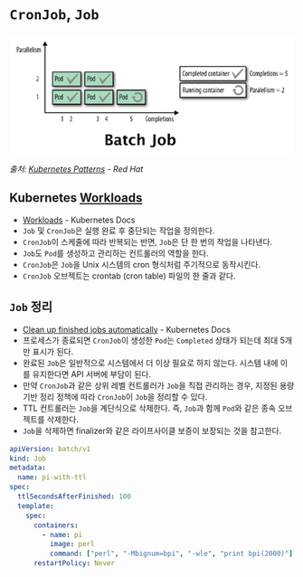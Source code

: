 # `CronJob`, `Job`

![batch-job.png](../images/batch/batch-job.png)

_출처: [Kubernetes Patterns](https://developers.redhat.com/blog/2020/05/11/top-10-must-know-kubernetes-design-patterns/) - Red Hat_

## Kubernetes [Workloads](https://kubernetes.io/ko/docs/concepts/workloads/)

- [Workloads](https://kubernetes.io/ko/docs/concepts/workloads/) - Kubernetes Docs
- `Job` 및 `CronJob`은 실행 완료 후 중단되는 작업을 정의한다.
- `CronJob`이 스케줄에 따라 반복되는 반면, `Job`은 단 한 번의 작업을 나타낸다.
- `Job`도 `Pod`를 생성하고 관리하는 컨트롤러의 역할을 한다.
- `CronJob`은 `Job`을 Unix 시스템의 cron 형식처럼 주기적으로 동작시킨다.
- `CronJob` 오브젝트는 crontab (cron table) 파일의 한 줄과 같다.

## `Job` 정리

- [Clean up finished jobs automatically](https://kubernetes.io/docs/concepts/workloads/controllers/job/#clean-up-finished-jobs-automatically) - Kubernetes Docs
- 프로세스가 종료되면 `CronJob`이 생성한 `Pod`는 `Completed` 상태가 되는데 최대 5개만 표시가 된다.
- 완료된 `Job`은 일반적으로 시스템에서 더 이상 필요로 하지 않는다. 시스템 내에 이를 유지한다면 API 서버에 부담이 된다.
- 만약 `CronJob`과 같은 상위 레벨 컨트롤러가 `Job`을 직접 관리하는 경우, 지정된 용량 기반 정리 정책에 따라 `CronJob`이 `Job`을 정리할 수 있다.
- TTL 컨트롤러는 `Job`을 계단식으로 삭제한다. 즉, `Job`과 함께 `Pod`와 같은 종속 오브젝트를 삭제한다.
- `Job`을 삭제하면 finalizer와 같은 라이프사이클 보증이 보장되는 것을 참고한다.

```yaml
apiVersion: batch/v1
kind: Job
metadata:
  name: pi-with-ttl
spec:
  ttlSecondsAfterFinished: 100
  template:
    spec:
      containers:
        - name: pi
          image: perl
          command: ["perl", "-Mbignum=bpi", "-wle", "print bpi(2000)"]
      restartPolicy: Never
```
